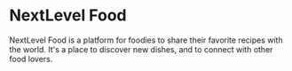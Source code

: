 # NextLevel Food

NextLevel Food is a platform for foodies to share their favorite recipes with the world. It's a place to discover new dishes, and to connect with other food lovers.
